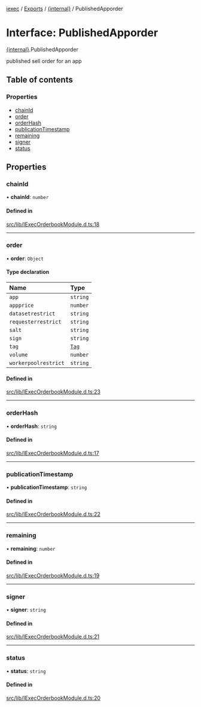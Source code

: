 [iexec](../README.md) / [Exports](../modules.md) / [{internal}](../modules/internal_.md) / PublishedApporder

# Interface: PublishedApporder

[{internal}](../modules/internal_.md).PublishedApporder

published sell order for an app

## Table of contents

### Properties

- [chainId](internal_.PublishedApporder.md#chainid)
- [order](internal_.PublishedApporder.md#order)
- [orderHash](internal_.PublishedApporder.md#orderhash)
- [publicationTimestamp](internal_.PublishedApporder.md#publicationtimestamp)
- [remaining](internal_.PublishedApporder.md#remaining)
- [signer](internal_.PublishedApporder.md#signer)
- [status](internal_.PublishedApporder.md#status)

## Properties

### chainId

• **chainId**: `number`

#### Defined in

[src/lib/IExecOrderbookModule.d.ts:18](https://github.com/iExecBlockchainComputing/iexec-sdk/blob/8cfa57c/src/lib/IExecOrderbookModule.d.ts#L18)

___

### order

• **order**: `Object`

#### Type declaration

| Name | Type |
| :------ | :------ |
| `app` | `string` |
| `appprice` | `number` |
| `datasetrestrict` | `string` |
| `requesterrestrict` | `string` |
| `salt` | `string` |
| `sign` | `string` |
| `tag` | [`Tag`](../modules/internal_.md#tag) |
| `volume` | `number` |
| `workerpoolrestrict` | `string` |

#### Defined in

[src/lib/IExecOrderbookModule.d.ts:23](https://github.com/iExecBlockchainComputing/iexec-sdk/blob/8cfa57c/src/lib/IExecOrderbookModule.d.ts#L23)

___

### orderHash

• **orderHash**: `string`

#### Defined in

[src/lib/IExecOrderbookModule.d.ts:17](https://github.com/iExecBlockchainComputing/iexec-sdk/blob/8cfa57c/src/lib/IExecOrderbookModule.d.ts#L17)

___

### publicationTimestamp

• **publicationTimestamp**: `string`

#### Defined in

[src/lib/IExecOrderbookModule.d.ts:22](https://github.com/iExecBlockchainComputing/iexec-sdk/blob/8cfa57c/src/lib/IExecOrderbookModule.d.ts#L22)

___

### remaining

• **remaining**: `number`

#### Defined in

[src/lib/IExecOrderbookModule.d.ts:19](https://github.com/iExecBlockchainComputing/iexec-sdk/blob/8cfa57c/src/lib/IExecOrderbookModule.d.ts#L19)

___

### signer

• **signer**: `string`

#### Defined in

[src/lib/IExecOrderbookModule.d.ts:21](https://github.com/iExecBlockchainComputing/iexec-sdk/blob/8cfa57c/src/lib/IExecOrderbookModule.d.ts#L21)

___

### status

• **status**: `string`

#### Defined in

[src/lib/IExecOrderbookModule.d.ts:20](https://github.com/iExecBlockchainComputing/iexec-sdk/blob/8cfa57c/src/lib/IExecOrderbookModule.d.ts#L20)
